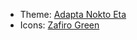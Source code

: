 - Theme: [Adapta Nokto Eta](https://github.com/archcraft-os/packages/blob/main/x86_64/archcraft-gtk-theme-adapta-1.0-1-any.pkg.tar.zst)
- Icons: [Zafiro Green](https://github.com/archcraft-os/packages/blob/main/x86_64/archcraft-icons-zafiro-1.0-1-any.pkg.tar.zst)

